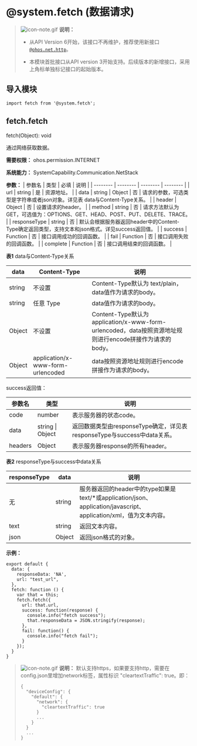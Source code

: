 # @system.fetch (数据请求)

> ![icon-note.gif](public_sys-resources/icon-note.gif) **说明：**
> - 从API Version 6开始，该接口不再维护，推荐使用新接口[`@ohos.net.http`](js-apis-http.md)。
> 
> - 本模块首批接口从API version 3开始支持。后续版本的新增接口，采用上角标单独标记接口的起始版本。


## 导入模块


```
import fetch from '@system.fetch';
```


## fetch.fetch

fetch(Object): void

通过网络获取数据。

**需要权限：** ohos.permission.INTERNET

**系统能力：** SystemCapability.Communication.NetStack 

**参数：**
| 参数名 | 类型 | 必填 | 说明 |
| -------- | -------- | -------- | -------- |
| url | string | 是 | 资源地址。 |
| data | string \| Object | 否 | 请求的参数，可选类型是字符串或者json对象。详见表 data与Content-Type关系。 |
| header | Object | 否 | 设置请求的header。 |
| method | string | 否 | 请求方法默认为GET，可选值为：OPTIONS、GET、HEAD、POST、PUT、DELETE、TRACE。 |
| responseType | string | 否 | 默认会根据服务器返回header中的Content-Type确定返回类型，支持文本和json格式。详见success返回值。 |
| success | Function | 否 | 接口调用成功的回调函数。 |
| fail | Function | 否 | 接口调用失败的回调函数。 |
| complete | Function | 否 | 接口调用结束的回调函数。 |

**表1** data与Content-Type关系

| data | Content-Type | 说明 |
| -------- | -------- | -------- |
| string | 不设置 | Content-Type默认为&nbsp;text/plain，data值作为请求的body。 |
| string | 任意&nbsp;Type | data值作为请求的body。 |
| Object | 不设置 | Content-Type默认为application/x-www-form-urlencoded，data按照资源地址规则进行encode拼接作为请求的body。 |
| Object | application/x-www-form-urlencoded | data按照资源地址规则进行encode拼接作为请求的body。 |

success返回值：

| 参数名 | 类型 | 说明 |
| -------- | -------- | -------- |
| code | number | 表示服务器的状态code。 |
| data | string \| Object | 返回数据类型由responseType确定，详见表 responseType与success中data关系。 |
| headers | Object | 表示服务器response的所有header。 |

**表2** responseType与success中data关系

| responseType | data | 说明 |
| -------- | -------- | -------- |
| 无 | string | 服务器返回的header中的type如果是text/\*或application/json、application/javascript、application/xml，值为文本内容。 |
| text | string | 返回文本内容。 |
| json | Object | 返回json格式的对象。 |

**示例：**

```
export default {
  data: {
    responseData: 'NA',
    url: "test_url",
  },
  fetch: function () {
    var that = this;
    fetch.fetch({
      url: that.url,
      success: function(response) {
        console.info("fetch success");
        that.responseData = JSON.stringify(response);
      },
      fail: function() {
        console.info("fetch fail");
      }
    });
  }
}
```


> ![icon-note.gif](public_sys-resources/icon-note.gif) **说明：**
>   默认支持https，如果要支持http，需要在config.json里增加network标签，属性标识 "cleartextTraffic":  true。即：
>   
> ```
> {
>   "deviceConfig": {
>     "default": {
>       "network": {
>         "cleartextTraffic": true
>       }
>       ...
>     }
>   }
>   ...
> }
> ```